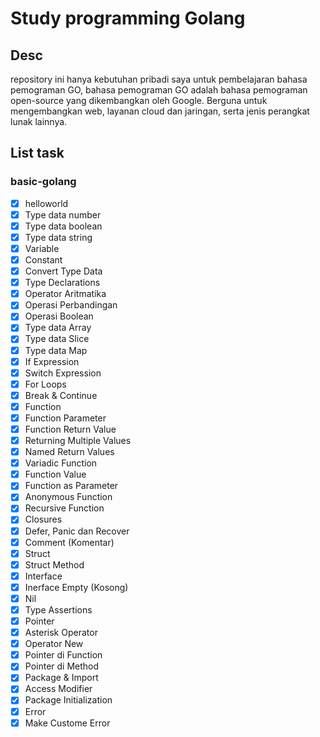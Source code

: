 # Study programming Golang

## Desc

repository ini hanya kebutuhan pribadi saya untuk pembelajaran bahasa pemograman GO, bahasa pemograman GO adalah bahasa pemograman open-source yang dikembangkan oleh Google. Berguna untuk mengembangkan web, layanan cloud dan jaringan, serta jenis perangkat lunak lainnya.

## List task

### basic-golang

- [x] helloworld
- [x] Type data number
- [x] Type data boolean
- [x] Type data string
- [x] Variable
- [x] Constant
- [x] Convert Type Data
- [x] Type Declarations
- [x] Operator Aritmatika
- [x] Operasi Perbandingan
- [x] Operasi Boolean
- [x] Type data Array
- [x] Type data Slice
- [x] Type data Map
- [x] If Expression
- [x] Switch Expression
- [x] For Loops
- [x] Break & Continue
- [x] Function
- [x] Function Parameter
- [x] Function Return Value
- [x] Returning Multiple Values
- [x] Named Return Values
- [x] Variadic Function
- [x] Function Value
- [x] Function as Parameter
- [x] Anonymous Function
- [x] Recursive Function
- [x] Closures
- [x] Defer, Panic dan Recover
- [x] Comment (Komentar)
- [x] Struct
- [x] Struct Method
- [x] Interface
- [x] Inerface Empty (Kosong)
- [x] Nil
- [x] Type Assertions
- [x] Pointer
- [x] Asterisk Operator
- [x] Operator New
- [x] Pointer di Function
- [x] Pointer di Method
- [x] Package & Import
- [x] Access Modifier
- [x] Package Initialization
- [x] Error
- [x] Make Custome Error
